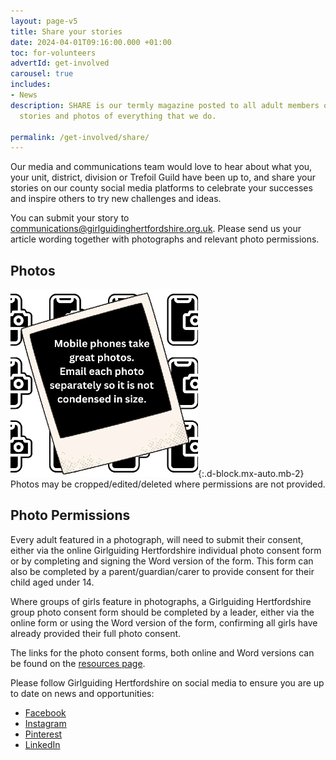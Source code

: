 ```yaml
---
layout: page-v5
title: Share your stories
date: 2024-04-01T09:16:00.000 +01:00
toc: for-volunteers
advertId: get-involved
carousel: true
includes:
- News
description: SHARE is our termly magazine posted to all adult members of Girlguiding Hertfordshire. It is packed with
  stories and photos of everything that we do.

permalink: /get-involved/share/
---
```

Our media and communications team would love to hear about what you, your unit, district, division or Trefoil Guild have been up to, and share your stories on our county social media platforms to celebrate your successes and inspire others to try new challenges and ideas.

You can submit your story to <communications@girlguidinghertfordshire.org.uk>. Please send us your article wording together with photographs and relevant photo permissions.

## Photos

![Mobile phones take great photos. Email each photo separately so it is not condensed in size.](/assets/images/2024/04/photos.webp){:.d-block.mx-auto.mb-2}
Photos may be cropped/edited/deleted where permissions are not provided.  
  
## Photo Permissions

Every adult featured in a photograph, will need to submit their consent, either via the online Girlguiding
Hertfordshire individual photo consent form or by completing and signing the Word version of the form. This form can
also be completed by a parent/guardian/carer to provide consent for their child aged under 14.

Where groups of girls feature in photographs, a Girlguiding Hertfordshire group photo consent form should be completed
by a leader, either via the online form or using the Word version of the form, confirming all girls have already
provided their full photo consent.

The links for the photo consent forms, both online and Word versions can be found on the [resources page](/about-us/resources/#photoconsent).

Please follow Girlguiding Hertfordshire on social media to ensure you are up to date on news and opportunities:

- [<i class="fa fa-facebook-square"></i> Facebook](https://www.facebook.com/GirlguidingHertfordshire/)
- [<i class="fa fa-instagram"></i> Instagram](https://www.instagram.com/gguidingherts/?hl=en)
- [<i class="fa fa-pinterest-square"></i> Pinterest](https://www.pinterest.co.uk/GirlguidingHertfordshire/)
- [<i class="fa fa-linkedin-square"></i> LinkedIn](https://www.linkedin.com/company/girlguiding-herts/)
